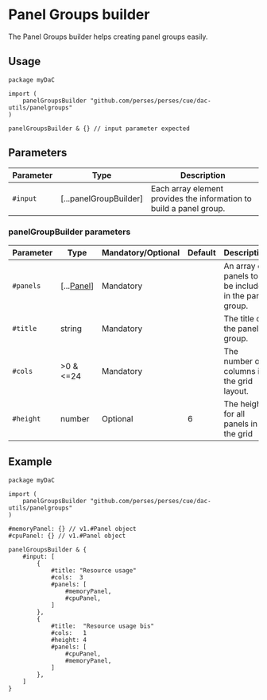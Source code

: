# Panel Groups builder

The Panel Groups builder helps creating panel groups easily.

## Usage

```cue
package myDaC

import (
    panelGroupsBuilder "github.com/perses/perses/cue/dac-utils/panelgroups"
)

panelGroupsBuilder & {} // input parameter expected
```

## Parameters

| Parameter | Type                   | Description                                                         |
|-----------|------------------------|---------------------------------------------------------------------|
| `#input`  | [...panelGroupBuilder] | Each array element provides the information to build a panel group. |

### panelGroupBuilder parameters

| Parameter | Type                                                     | Mandatory/Optional | Default | Description                                           |
|-----------|----------------------------------------------------------|--------------------|---------|-------------------------------------------------------|
| `#panels` | [...[Panel](../../api/dashboard.md#panel-specification)] | Mandatory          |         | An array of panels to be included in the panel group. |
| `#title`  | string                                                   | Mandatory          |         | The title of the panel group.                         |
| `#cols`   | >0 & <=24                                                | Mandatory          |         | The number of columns in the grid layout.             |
| `#height` | number                                                   | Optional           | 6       | The height for all panels in the grid                 |

## Example

```cue
package myDaC

import (
    panelGroupsBuilder "github.com/perses/perses/cue/dac-utils/panelgroups"
)

#memoryPanel: {} // v1.#Panel object
#cpuPanel: {} // v1.#Panel object

panelGroupsBuilder & {
	#input: [
		{
			#title: "Resource usage"
			#cols:  3
			#panels: [
				#memoryPanel,
				#cpuPanel,
			]
		},
		{
			#title:  "Resource usage bis"
			#cols:   1
			#height: 4
			#panels: [
				#cpuPanel,
				#memoryPanel,
			]
		},
	]
}
```

